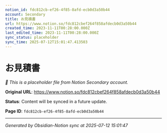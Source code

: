 ```yaml
---
notion_id: fdc812cb-ef26-4f85-8afd-ecb0d3a50b44
account: Secondary
title: お見積書
url: https://www.notion.so/fdc812cbef264f858afdecb0d3a50b44
created_time: 2023-11-11T00:28:00.000Z
last_edited_time: 2023-11-11T00:28:00.000Z
sync_status: placeholder
sync_time: 2025-07-12T15:01:47.413503
---
```


# お見積書

*🔄 This is a placeholder file from Notion Secondary account.*

**Original URL**: https://www.notion.so/fdc812cbef264f858afdecb0d3a50b44

**Status**: Content will be synced in a future update.

**Page ID**: `fdc812cb-ef26-4f85-8afd-ecb0d3a50b44`

---

*Generated by Obsidian-Notion sync at 2025-07-12 15:01:47*
